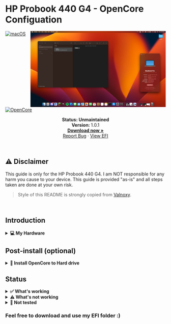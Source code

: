 # HP Probook 440 G4 - OpenCore Configuation

<img align="right" src="https://raw.githubusercontent.com/ssimondev/hackintosh/main/screenshot.png" alt="macOS Ventura running on the HP Probook 440 G4" width="425">

[![macOS](https://img.shields.io/badge/macOS-Ventura-orange.svg)](https://developer.apple.com/documentation/macos-release-notes)
[![OpenCore](https://img.shields.io/badge/OpenCore-0.8.4-blue)](https://github.com/acidanthera/OpenCorePkg)

<p align="center">
   <strong>Status: Unmaintained</strong>
   <br />
   <strong>Version: </strong>1.0.1
   <br />
   <a href="https://github.com/ssimondev/hackintosh/releases"><strong>Download now »</strong></a>
   <br />
   <a href="https://github.com/ssimondev/hackintosh/issues">Report Bug</a>
   ·
   <a href="https://github.com/ssimondev/hackintosh/blob/main/EFI/OC">View EFI</a>
  </p>
</p>
</br>

## ⚠️ Disclaimer

This guide is only for the HP Probook 440 G4. I am NOT responsible for any harm you cause to your device. This guide is provided "as-is" and all steps taken are done at your own risk.

> Style of this README is strongly copied from [Valnoxy](https://github.com/Valnoxy/t480-oc).

&nbsp;

## Introduction

<details>
<summary><strong>💻 My Hardware</strong></summary>
<br>
These are the Hardware component I use. But this OpenCore configuation <strong>should still work</strong> with your device, even if the components are not equal.

> **Note** Check the model of your WiFi & Bluetooth card. Intel cards should be compatible with itlwm and <a href="https://github.com/OpenIntelWireless/HeliPort/releases"><strong>
> HeliPort app</strong></a>. If your card is from another manufacturer, please check if your card supports macOS.

| Category  | Component                        |
| --------- | -------------------------------- |
| CPU       | Intel Core i5-7200U              |
| GPU       | Intel HD Graphics 620            |
| SSD       | Samsung MZNTY256HDHP-000H1 SSD   |
| Memory    | 4GB DDR4 2133Mhz                 |
| Camera    | 720p Camera                      |
| WiFi & BT | Intel Dual Band Wireless-AC 7265 |
| Ethermet  | Realtek 8****                    |

</details>

## Post-install (optional)

<details>  
<summary><strong>💾 Install OpenCore to Hard drive</strong></summary>
</br>

1. Press `ALT + SPACE` and open terminal. Type `sudo diskutil mountDisk disk0s1` (where disk0s1 corresponds to the EFI partition of the main disk)
2. Open Finder and copy the EFI folder of your USB device to the main disk's EFI partition.
3. Unplug the USB device and reboot your laptop. Now you can boot macOS without your USB device.

</details>

## Status

<details>  
<summary><strong>✅ What's working</strong></summary>
</br>

- [X] Realtek Ethernet
- [x] Intel WiFi (thanks to [itlwn](https://github.com/OpenIntelWireless/itlwm))
- [x] Brightness / Volume Control
- [x] Battery Information
- [x] Audio (Speaker)
- [x] USB Ports & Built-in Camera
- [x] Graphics Acceleration
- [x] PS2 Touchpad
- [x] Power management / Sleep
- [x] FaceTime / iMessage (iServices)
- [x] HDMI
- [x] Handoff / Universal Clipboard
- [x] SD Card Reader
- [x] USB-C

</details>

<details>  
<summary><strong>⚠️ What's not working</strong></summary>
</br>

- [ ] Safari DRM ```Use Chromium powered Browser or Firefox to watch Amazon Prime Video, Netflix, Disney+ and others```
- [ ] AirDrop & Continuity
- [ ] Fingerprint Reader
- [ ] Bluetooth
- [ ] VGA
- [ ] Audio jack

</details>

<details>  
<summary><strong>🔄 Not tested</strong></summary>
</br>

- [ ] SideCar
- [ ] Automatic OS updates
- [ ] Dualbooting Windows / Linux (with OpenCore)

</details>

### Feel free to download and use my EFI folder :)

